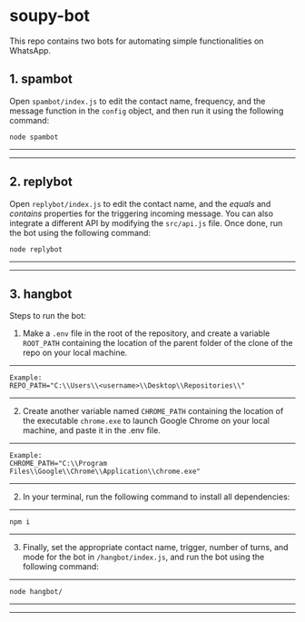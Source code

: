 # soupy-bot

This repo contains two bots for automating simple functionalities on WhatsApp.

## 1. spambot

Open `spambot/index.js` to edit the contact name, frequency, and the message function in the `config` object, and then run it using the following command:

    node spambot

---

---

## 2. replybot

Open `replybot/index.js` to edit the contact name, and the _equals_ and _contains_ properties for the triggering incoming message. You can also integrate a different API by modifying the `src/api.js` file. Once done, run the bot using the following command:

    node replybot

---

---

## 3. hangbot

Steps to run the bot:

1. Make a `.env` file in the root of the repository, and create a variable `ROOT_PATH` containing the location of the parent folder of the clone of the repo on your local machine.

---

    Example:
    REPO_PATH="C:\\Users\\<username>\\Desktop\\Repositories\\"

---

2. Create another variable named `CHROME_PATH` containing the location of the executable `chrome.exe` to launch Google Chrome on your local machine, and paste it in the .env file.

---

    Example:
    CHROME_PATH="C:\\Program Files\\Google\\Chrome\\Application\\chrome.exe"

---

2. In your terminal, run the following command to install all dependencies:

---

    npm i

---

3. Finally, set the appropriate contact name, trigger, number of turns, and mode for the bot in `/hangbot/index.js`, and run the bot using the following command:

---

    node hangbot/

---

---

